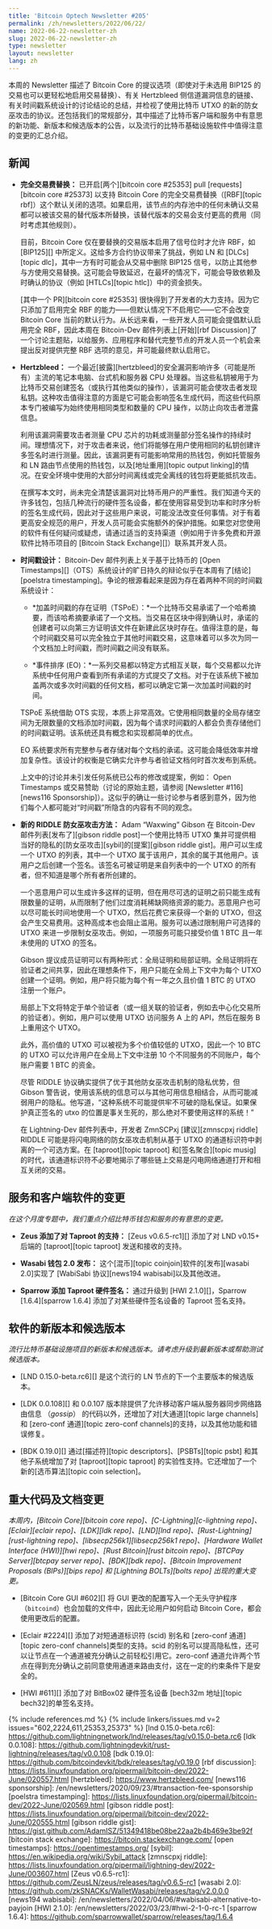 ```yaml
---
title: 'Bitcoin Optech Newsletter #205'
permalink: /zh/newsletters/2022/06/22/
name: 2022-06-22-newsletter-zh
slug: 2022-06-22-newsletter-zh
type: newsletter
layout: newsletter
lang: zh
---
```

本周的 Newsletter 描述了 Bitcoin Core 的提议选项（即使对于未选用 BIP125 的交易也可以更轻松地启用交易替换）、有关 Hertzbleed 侧信道漏洞信息的链接、有关时间戳系统设计的讨论结论的总结，并检视了使用比特币 UTXO 的新的防女巫攻击的协议。还包括我们的常规部分，其中描述了比特币客户端和服务中有意思的新功能、新版本和候选版本的公告，以及流行的比特币基础设施软件中值得注意的变更的汇总介绍。

## 新闻

- **<!--full-replace-by-fee-->完全交易费替换：** 已开启[两个][bitcoin core #25353] pull [requests][bitcoin core #25373] 以支持 Bitcoin Core 的完全交易费替换（[RBF][topic rbf]）这个默认关闭的选项。如果启用，该节点的内存池中的任何未确认交易都可以被该交易的替代版本所替换，该替代版本的交易会支付更高的费用（同时考虑其他规则）。

  目前，Bitcoin Core 仅在要替换的交易版本启用了信号位时才允许 RBF，如 [BIP125][] 中所定义。这给多方合约协议带来了挑战，例如 LN 和 [DLCs][topic dlc]，其中一方有时可能会从交易中删除 BIP125 信号，以防止其他参与方使用交易替换。这可能会导致延迟，在最坏的情况下，可能会导致依赖及时确认的协议（例如 [HTLCs][topic htlc]）中的资金损失。

  [其中一个 PR][bitcoin core #25353] 很快得到了开发者的大力支持。因为它只添加了启用完全 RBF 的能力——但默认情况下不启用它——它不会改变 Bitcoin Core 当前的默认行为。从长远来看，一些开发人员可能会提倡默认启用完全 RBF，因此本周在 Bitcoin-Dev 邮件列表上[开始][rbf Discussion]了一个讨论主题贴，以给服务、应用程序和替代完整节点的开发人员一个机会来提出反对提供完整 RBF 选项的意见，并可能最终默认启用它。

- **Hertzbleed：** 一个最近[披露][hertzbleed]的安全漏洞影响许多（可能是所有）主流的笔记本电脑、台式机和服务器 CPU 处理器。当这些私钥被用于为比特币交易创建签名（或执行其他类似的操作），该漏洞可能会使攻击者发现私钥。这种攻击值得注意的方面是它可能会影响签名生成代码，而这些代码原本专门被编写为始终使用相同类型和数量的 CPU 操作，以防止向攻击者泄露信息。

  利用该漏洞需要攻击者测量 CPU 芯片的功耗或测量部分签名操作的持续时间。理想情况下，对于攻击者来说，他们将能够在用户使用相同的私钥创建许多签名时进行测量。因此，该漏洞更有可能影响常用的热钱包，例如托管服务和 LN 路由节点使用的热钱包，以及[地址重用][topic output linking]的情况。在安全环境中使用的大部分时间离线或完全离线的钱包将更能抵抗攻击。

  在撰写本文时，尚未完全清楚该漏洞对比特币用户的严重性。我们知道今天的许多钱包，包括几种流行的硬件签名设备，都在使用容易受到功率和时序分析的签名生成代码，因此对于这些用户来说，可能没法改变任何事情。对于有着更高安全规范的用户，开发人员可能会实施额外的保护措施。如果您对您使用的软件有任何疑问或疑虑，请通过适当的支持渠道（例如用于许多免费和开源软件比特币项目的 [Bitcoin Stack Exchange][]）联系其开发人员。

- **<!--timestamping-design-->时间戳设计：** Bitcoin-Dev 邮件列表上关于基于比特币的 [Open Timestamps][]（OTS）系统设计的旷日持久的辩论似乎在本周有了[结论][poelstra timestamping]。争论的根源看起来是因为存在着两种不同的时间戳系统设计：

    - *加盖时间戳的存在证明（TSPoE）：*一个比特币交易承诺了一个哈希摘要，而该哈希摘要承诺了一个文档。当交易在区块中得到确认时，承诺的创建者可以向第三方证明该文件在新建此区块时存在。值得注意的是，每个时间戳交易可以完全独立于其他时间戳交易，这意味着可以多次为同一个文档加上时间戳，而时间戳之间没有联系。

    - *事件排序 (EO)：*一系列交易都以特定方式相互关联，每个交易都以允许系统中任何用户查看到所有承诺的方式提交了文档。对于在该系统下被加盖两次或多次时间戳的任何文档，都可以确定它第一次加盖时间戳的时间。

  TSPoE 系统借助 OTS 实现，本质上非常高效。它使用相同数量的全局存储空间为无限数量的文档添加时间戳，因为每个请求时间戳的人都会负责存储他们的时间戳证明。该系统还具有概念和实现都简单的优点。

  EO 系统要求所有完整参与者存储对每个文档的承诺。这可能会降低效率并增加复杂性。该设计的权衡是它确实允许参与者验证文档何时首次发布到系统。

  上文中的讨论并未引发任何系统已公布的修改或提案，例如： Open Timestamps 或交易赞助（讨论的原始主题，请参阅 [Newsletter #116][news116 Sponsorship]）。这似乎的确让一些讨论参与者感到意外，因为他们每个人都可能对“时间戳”所隐含的内容有不同的观念。

- **新的 RIDDLE 防女巫攻击方法：** Adam “Waxwing” Gibson 在 Bitcoin-Dev 邮件列表[发布了][gibson riddle post]一个使用比特币 UTXO 集并可提供相当好的隐私的[防女巫攻击][sybil]的[提案][gibson riddle gist]。用户可以生成一个 UTXO 的列表，其中一个 UTXO 属于该用户，其余的属于其他用户。该用户之后创建一个签名。该签名可被证明是来自列表中的一个 UTXO 的所有者，但不知道是哪个所有者所创建的。

  一个恶意用户可以生成许多这样的证明，但在用尽可选的证明之前只能生成有限数量的证明，从而限制了他们过度消耗稀缺网络资源的能力。恶意用户也可以尽可能长时间地使用一个 UTXO，然后花费它来获得一个新的 UTXO，但这会产生交易费用。这种高成本也会阻止滥用。服务可以通过限制用户可选择的 UTXO 来进一步限制女巫攻击。例如，一项服务可能只接受价值 1 BTC 且一年未使用的 UTXO 的签名。

  Gibson 提议成员证明可以有两种形式：全局证明和局部证明。全局证明将在验证者之间共享，因此在理想条件下，用户只能在全局上下文中为每个 UTXO 创建一个证明。例如，用户将只能为每个有一年之久且价值 1 BTC 的 UTXO 注册一个账户。

  局部上下文将特定于单个验证者（或一组关联的验证者，例如去中心化交易所的验证者）。例如，用户可以使用 UTXO 访问服务 A 上的 API，然后在服务 B 上重用这个 UTXO。

  此外，高价值的 UTXO 可以被视为多个价值较低的 UTXO，因此一个 10 BTC 的 UTXO 可以允许用户在全局上下文中注册 10 个不同服务的不同账户，每个账户需要 1 BTC 的资金。

  尽管 RIDDLE 协议确实提供了优于其他防女巫攻击机制的隐私优势，但 Gibson 警告说，使用该系统的信息可以与其他可用信息相结合，从而可能减弱用户的隐私。他写道，“这种系统不可能提供牢不可破的隐私保证。如果保护真正签名的 utxo 的位置是事关生死的，那么绝对不要使用这样的系统！”

  在 Lightning-Dev 邮件列表中，开发者 ZmnSCPxj [建议][zmnscpxj riddle] RIDDLE 可能是将闪电网络的防女巫攻击机制从基于 UTXO 的通道标识符中剥离的一个可选方案。在 [taproot][topic taproot] 和[签名聚合][topic musig]的时代，该通道标识符不必要地揭示了哪些链上交易是闪电网络通道打开和相互关闭的交易。

## 服务和客户端软件的变更

*在这个月度专题中，我们重点介绍比特币钱包和服务的有意思的变更。*

- **Zeus 添加了对 Taproot 的支持：**
  [Zeus v0.6.5-rc1][] 添加了对 LND v0.15+ 后端的 [taproot][topic taproot] 发送和接收的支持。

- **Wasabi 钱包 2.0 发布：**
  这个[混币][topic coinjoin]软件的[发布][wasabi 2.0]实现了 [WabiSabi 协议][news194 wabisabi]以及其他改进。

- **Sparrow 添加 Taproot 硬件签名：**
  通过升级到 [HWI 2.1.0][]，Sparrow [1.6.4][sparrow 1.6.4] 添加了对某些硬件签名设备的 Taproot 签名支持。

## 软件的新版本和候选版本

*流行比特币基础设施项目的新版本和候选版本。请考虑升级到最新版本或帮助测试候选版本。*

- [LND 0.15.0-beta.rc6][] 是这个流行的 LN 节点的下一个主要版本的候选版本。

- [LDK 0.0.108][] 和 0.0.107 版本除提供了允许移动客户端从服务器同步网络路由信息 （*gossip*） 的代码以外，还增加了对[大通道][topic large channels]和 [zero-conf 通道][topic zero-conf channels]的支持，以及其他功能和错误修复。

- [BDK 0.19.0][] 通过[描述符][topic descriptors]、[PSBTs][topic psbt] 和其他子系统增加了对 [taproot][topic taproot] 的实验性支持。它还增加了一个新的[选币算法][topic coin selection]。

## 重大代码及文档变更

*本周内，[Bitcoin Core][bitcoin core repo]、[C-Lightning][c-lightning repo]、[Eclair][eclair repo]、[LDK][ldk repo]、[LND][lnd repo]、[Rust-Lightning][rust-lightning repo]、[libsecp256k1][libsecp256k1 repo]、[Hardware Wallet Interface (HWI)][hwi repo]、[Rust Bitcoin][rust bitcoin repo]、[BTCPay Server][btcpay server repo]、[BDK][bdk repo]、[Bitcoin Improvement Proposals (BIPs)][bips repo] 和 [Lightning BOLTs][bolts repo] 出现的重大变更。*

- [Bitcoin Core GUI #602][] 将 GUI 更改的配置写入一个无头守护程序（`bitcoind`）也会加载的文件中，因此无论用户如何启动 Bitcoin Core，都会使用更改后的配置。

- [Eclair #2224][] 添加了对短通道标识符 (scid) 别名和 [zero-conf 通道][topic zero-conf channels]类型的支持。scid 的别名可以提高隐私性，还可以让节点在一个通道被充分确认之前轻松引用它。zero-conf 通道允许两个节点在得到充分确认之前同意使用通道来路由支付，这在一定的约束条件下是安全的。

- [HWI #611][] 添加了对 BitBox02 硬件签名设备 [bech32m 地址][topic bech32]的单签名支持。

{% include references.md %}
{% include linkers/issues.md v=2 issues="602,2224,611,25353,25373" %}
[lnd 0.15.0-beta.rc6]: https://github.com/lightningnetwork/lnd/releases/tag/v0.15.0-beta.rc6
[ldk 0.0.108]: https://github.com/lightningdevkit/rust-lightning/releases/tag/v0.0.108
[bdk 0.19.0]: https://github.com/bitcoindevkit/bdk/releases/tag/v0.19.0
[rbf discussion]: https://lists.linuxfoundation.org/pipermail/bitcoin-dev/2022-June/020557.html
[hertzbleed]: https://www.hertzbleed.com/
[news116 sponsorship]: /en/newsletters/2020/09/23/#transaction-fee-sponsorship
[poelstra timestamping]: https://lists.linuxfoundation.org/pipermail/bitcoin-dev/2022-June/020569.html
[gibson riddle post]: https://lists.linuxfoundation.org/pipermail/bitcoin-dev/2022-June/020555.html
[gibson riddle gist]: https://gist.github.com/AdamISZ/51349418be08be22aa2b4b469e3be92f
[bitcoin stack exchange]: https://bitcoin.stackexchange.com/
[open timestamps]: https://opentimestamps.org/
[sybil]: https://en.wikipedia.org/wiki/Sybil_attack
[zmnscpxj riddle]: https://lists.linuxfoundation.org/pipermail/lightning-dev/2022-June/003607.html
[Zeus v0.6.5-rc1]: https://github.com/ZeusLN/zeus/releases/tag/v0.6.5-rc1
[wasabi 2.0]: https://github.com/zkSNACKs/WalletWasabi/releases/tag/v2.0.0.0
[news194 wabisabi]: /en/newsletters/2022/04/06/#wabisabi-alternative-to-payjoin
[HWI 2.1.0]: /en/newsletters/2022/03/23/#hwi-2-1-0-rc-1
[sparrow 1.6.4]: https://github.com/sparrowwallet/sparrow/releases/tag/1.6.4
